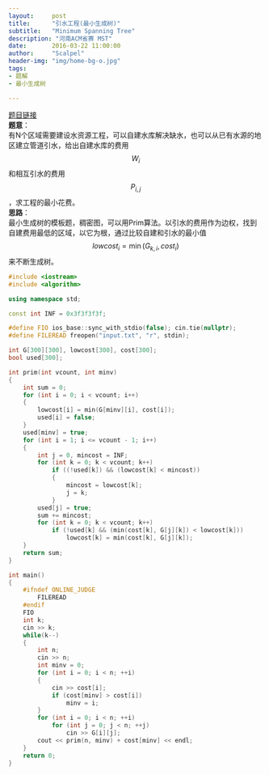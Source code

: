 ```yaml
---
layout:     post
title:      "引水工程(最小生成树)"
subtitle:   "Minimum Spanning Tree"
description: "河南ACM省赛 MST"
date:       2016-03-22 11:00:00
author:     "Scalpel"
header-img: "img/home-bg-o.jpg"
tags:
- 题解
- 最小生成树

---
```

[题目链接](http://acm.nyist.edu.cn/JudgeOnline/problem.php?pid=1239)  
**题意**：  
有N个区域需要建设水资源工程，可以自建水库解决缺水，也可以从已有水源的地区建立管道引水，给出自建水库的费用$$W_i$$和相互引水的费用$$P_{i,j}$$，求工程的最小花费。  
**思路**：  
最小生成树的模板题，稠密图，可以用Prim算法。以引水的费用作为边权，找到自建费用最低的区域，以它为根，通过比较自建和引水的最小值$$lowcost_i=\min(G_{k,i},cost_i)$$来不断生成树。

~~~cpp
#include <iostream>
#include <algorithm>

using namespace std;

const int INF = 0x3f3f3f3f;

#define FIO ios_base::sync_with_stdio(false); cin.tie(nullptr);
#define FILEREAD freopen("input.txt", "r", stdin);

int G[300][300], lowcost[300], cost[300];
bool used[300];

int prim(int vcount, int minv)
{
    int sum = 0;
    for (int i = 0; i < vcount; i++)
    {
        lowcost[i] = min(G[minv][i], cost[i]);
        used[i] = false;
    }
    used[minv] = true;
    for (int i = 1; i <= vcount - 1; i++)
    {
        int j = 0, mincost = INF;
        for (int k = 0; k < vcount; k++)
            if ((!used[k]) && (lowcost[k] < mincost))
            {
                mincost = lowcost[k];
                j = k;
            }
        used[j] = true;
        sum += mincost;
        for (int k = 0; k < vcount; k++)
            if (!used[k] && (min(cost[k], G[j][k]) < lowcost[k]))
                lowcost[k] = min(cost[k], G[j][k]);
    }
    return sum;
}

int main()
{
    #ifndef ONLINE_JUDGE
        FILEREAD
    #endif
    FIO
    int k;
    cin >> k;
    while(k--)
    {
        int n;
        cin >> n;
        int minv = 0;
        for (int i = 0; i < n; ++i)
        {
            cin >> cost[i];
            if (cost[minv] > cost[i])
                minv = i;
        }
        for (int i = 0; i < n; ++i)
            for (int j = 0; j < n; ++j)
                cin >> G[i][j];
        cout << prim(n, minv) + cost[minv] << endl;
    }
    return 0;
}
~~~
